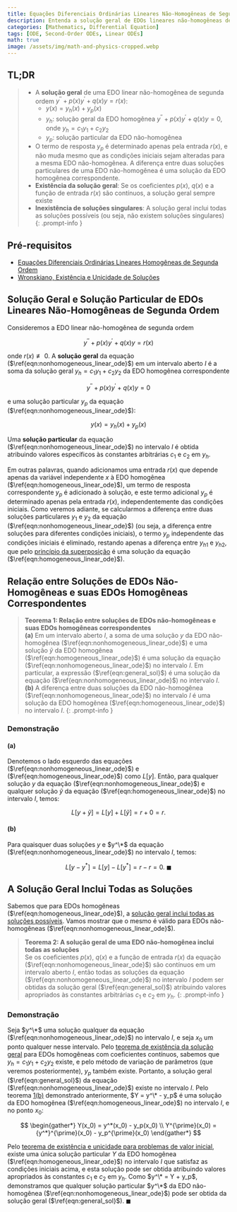 ```yaml
---
title: Equações Diferenciais Ordinárias Lineares Não-Homogêneas de Segunda Ordem
description: Entenda a solução geral de EDOs lineares não-homogêneas de segunda ordem, a relação entre soluções homogêneas e não-homogêneas, e a existência e unicidade de soluções.
categories: [Mathematics, Differential Equation]
tags: [ODE, Second-Order ODEs, Linear ODEs]
math: true
image: /assets/img/math-and-physics-cropped.webp
---
```


## TL;DR
> - A **solução geral** de uma EDO linear não-homogênea de segunda ordem $y^{\prime\prime} + p(x)y^{\prime} + q(x)y = r(x)$:
>   - $y(x) = y_h(x) + y_p(x)$
>   - $y_h$: solução geral da EDO homogênea $y^{\prime\prime} + p(x)y^{\prime} + q(x)y = 0$, onde $y_h = c_1y_1 + c_2y_2$
>   - $y_p$: solução particular da EDO não-homogênea
> - O termo de resposta $y_p$ é determinado apenas pela entrada $r(x)$, e não muda mesmo que as condições iniciais sejam alteradas para a mesma EDO não-homogênea. A diferença entre duas soluções particulares de uma EDO não-homogênea é uma solução da EDO homogênea correspondente.
> - **Existência da solução geral**: Se os coeficientes $p(x)$, $q(x)$ e a função de entrada $r(x)$ são contínuos, a solução geral sempre existe
> - **Inexistência de soluções singulares**: A solução geral inclui todas as soluções possíveis (ou seja, não existem soluções singulares)
{: .prompt-info }

## Pré-requisitos
- [Equações Diferenciais Ordinárias Lineares Homogêneas de Segunda Ordem](/posts/homogeneous-linear-odes-of-second-order/)
- [Wronskiano, Existência e Unicidade de Soluções](/posts/wronskian-existence-and-uniqueness-of-solutions/)

## Solução Geral e Solução Particular de EDOs Lineares Não-Homogêneas de Segunda Ordem
Consideremos a EDO linear não-homogênea de segunda ordem

$$ y^{\prime\prime} + p(x)y^{\prime} + q(x)y = r(x) \label{eqn:nonhomogeneous_linear_ode}\tag{1}$$

onde $r(x) \not\equiv 0$. A **solução geral** da equação ($\ref{eqn:nonhomogeneous_linear_ode}$) em um intervalo aberto $I$ é a soma da solução geral $y_h = c_1y_1 + c_2y_2$ da EDO homogênea correspondente

$$ y^{\prime\prime} + p(x)y^{\prime} + q(x)y = 0 \label{eqn:homogeneous_linear_ode}\tag{2} $$

e uma solução particular $y_p$ da equação ($\ref{eqn:nonhomogeneous_linear_ode}$):

$$ y(x) = y_h(x) + y_p(x) \label{eqn:general_sol}\tag{3}$$

Uma **solução particular** da equação ($\ref{eqn:nonhomogeneous_linear_ode}$) no intervalo $I$ é obtida atribuindo valores específicos às constantes arbitrárias $c_1$ e $c_2$ em $y_h$.

Em outras palavras, quando adicionamos uma entrada $r(x)$ que depende apenas da variável independente $x$ à EDO homogênea ($\ref{eqn:homogeneous_linear_ode}$), um termo de resposta correspondente $y_p$ é adicionado à solução, e este termo adicional $y_p$ é determinado apenas pela entrada $r(x)$, independentemente das condições iniciais. Como veremos adiante, se calcularmos a diferença entre duas soluções particulares $y_1$ e $y_2$ da equação ($\ref{eqn:nonhomogeneous_linear_ode}$) (ou seja, a diferença entre soluções para diferentes condições iniciais), o termo $y_p$ independente das condições iniciais é eliminado, restando apenas a diferença entre ${y_h}_1$ e ${y_h}_2$, que pelo [princípio da superposição](/posts/homogeneous-linear-odes-of-second-order/#princípio-da-superposição) é uma solução da equação ($\ref{eqn:homogeneous_linear_ode}$).

## Relação entre Soluções de EDOs Não-Homogêneas e suas EDOs Homogêneas Correspondentes
> **Teorema 1: Relação entre soluções de EDOs não-homogêneas e suas EDOs homogêneas correspondentes**  
> **(a)** Em um intervalo aberto $I$, a soma de uma solução $y$ da EDO não-homogênea ($\ref{eqn:nonhomogeneous_linear_ode}$) e uma solução $\tilde{y}$ da EDO homogênea ($\ref{eqn:homogeneous_linear_ode}$) é uma solução da equação ($\ref{eqn:nonhomogeneous_linear_ode}$) no intervalo $I$. Em particular, a expressão ($\ref{eqn:general_sol}$) é uma solução da equação ($\ref{eqn:nonhomogeneous_linear_ode}$) no intervalo $I$.  
> **(b)** A diferença entre duas soluções da EDO não-homogênea ($\ref{eqn:nonhomogeneous_linear_ode}$) no intervalo $I$ é uma solução da EDO homogênea ($\ref{eqn:homogeneous_linear_ode}$) no intervalo $I$.
{: .prompt-info }

### Demonstração
#### (a)
Denotemos o lado esquerdo das equações ($\ref{eqn:nonhomogeneous_linear_ode}$) e ($\ref{eqn:homogeneous_linear_ode}$) como $L[y]$. Então, para qualquer solução $y$ da equação ($\ref{eqn:nonhomogeneous_linear_ode}$) e qualquer solução $\tilde{y}$ da equação ($\ref{eqn:homogeneous_linear_ode}$) no intervalo $I$, temos:

$$ L[y + \tilde{y}] = L[y] + L[\tilde{y}] = r + 0 = r. $$

#### (b)
Para quaisquer duas soluções $y$ e $y^\*$ da equação ($\ref{eqn:nonhomogeneous_linear_ode}$) no intervalo $I$, temos:

$$ L[y - y^*] = L[y] - L[y^*] = r - r = 0.\ \blacksquare $$

## A Solução Geral Inclui Todas as Soluções
Sabemos que para EDOs homogêneas ($\ref{eqn:homogeneous_linear_ode}$), a [solução geral inclui todas as soluções possíveis](/posts/wronskian-existence-and-uniqueness-of-solutions/#a-solução-geral-inclui-todas-as-soluções). Vamos mostrar que o mesmo é válido para EDOs não-homogêneas ($\ref{eqn:nonhomogeneous_linear_ode}$).

> **Teorema 2: A solução geral de uma EDO não-homogênea inclui todas as soluções**  
> Se os coeficientes $p(x)$, $q(x)$ e a função de entrada $r(x)$ da equação ($\ref{eqn:nonhomogeneous_linear_ode}$) são contínuos em um intervalo aberto $I$, então todas as soluções da equação ($\ref{eqn:nonhomogeneous_linear_ode}$) no intervalo $I$ podem ser obtidas da solução geral ($\ref{eqn:general_sol}$) atribuindo valores apropriados às constantes arbitrárias $c_1$ e $c_2$ em $y_h$.
{: .prompt-info }

### Demonstração
Seja $y^\*$ uma solução qualquer da equação ($\ref{eqn:nonhomogeneous_linear_ode}$) no intervalo $I$, e seja $x_0$ um ponto qualquer nesse intervalo. Pelo [teorema de existência da solução geral](/posts/wronskian-existence-and-uniqueness-of-solutions/#existência-da-solução-geral) para EDOs homogêneas com coeficientes contínuos, sabemos que $y_h = c_1y_1 + c_2y_2$ existe, e pelo método de variação de parâmetros (que veremos posteriormente), $y_p$ também existe. Portanto, a solução geral ($\ref{eqn:general_sol}$) da equação ($\ref{eqn:nonhomogeneous_linear_ode}$) existe no intervalo $I$. Pelo teorema [1(b)](#relação-entre-soluções-de-edos-não-homogêneas-e-suas-edos-homogêneas-correspondentes) demonstrado anteriormente, $Y = y^\* - y_p$ é uma solução da EDO homogênea ($\ref{eqn:homogeneous_linear_ode}$) no intervalo $I$, e no ponto $x_0$:

$$ \begin{gather*}
Y(x_0) = y^*(x_0) - y_p(x_0) \\
Y^{\prime}(x_0) = {y^*}^{\prime}(x_0) - y_p^{\prime}(x_0)
\end{gather*} $$

Pelo [teorema de existência e unicidade para problemas de valor inicial](/posts/wronskian-existence-and-uniqueness-of-solutions/#teorema-de-existência-e-unicidade-para-problemas-de-valor-inicial), existe uma única solução particular $Y$ da EDO homogênea ($\ref{eqn:homogeneous_linear_ode}$) no intervalo $I$ que satisfaz as condições iniciais acima, e esta solução pode ser obtida atribuindo valores apropriados às constantes $c_1$ e $c_2$ em $y_h$. Como $y^\* = Y + y_p$, demonstramos que qualquer solução particular $y^\*$ da EDO não-homogênea ($\ref{eqn:nonhomogeneous_linear_ode}$) pode ser obtida da solução geral ($\ref{eqn:general_sol}$). $\blacksquare$
